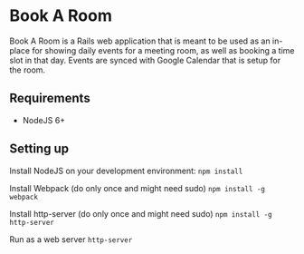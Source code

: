 # Book A Room

Book A Room is a Rails web application that is meant to be used as an in-place for showing daily events for a meeting room, as well as booking a time slot in that day. Events are synced with Google Calendar that is setup for the room.

## Requirements

* NodeJS 6+

## Setting up

Install NodeJS on your development environment:
`npm install`

Install Webpack (do only once and might need sudo)
`npm install -g webpack`

Install http-server (do only once and might need sudo)
`npm install -g http-server`

Run as a web server
`http-server`
